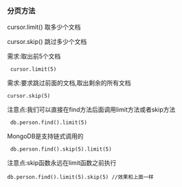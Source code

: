 ### 分页方法

cursor.limit()	取多少个文档

cursor.skip()	跳过多少个文档

需求:取出前5个文档

```
 cursor.limit(5)
```

需求:要求跳过前面的文档,取出剩余的所有文档

```
cursor.skip(5)
```



注意点:我们可以直接在find方法后面调用limit方法或者skip方法

```
 db.person.find().limit(5)
```

MongoDB是支持链式调用的

```
 db.person.find().skip(5).limit(5)
```



注意点:skip函数永远在limit函数之前执行

```
db.person.find().limit(5).skip(5) //效果和上面一样
```
